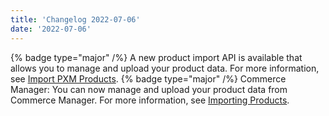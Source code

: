```yaml
---
title: 'Changelog 2022-07-06'
date: '2022-07-06'
---
```

{% badge type="major" /%} A new product import API is available that allows you to manage and upload your product data. For more information, see [Import PXM Products](/docs/pxm/products/importing-products/import-products).
{% badge type="major" /%} Commerce Manager: You can now manage and upload your product data from Commerce Manager. For more information, see [Importing Products](/docs/pxm/products/pxm-products-cm/product-importer).
